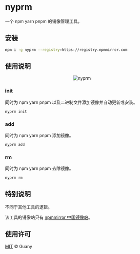 # nyprm

一个 npm yarn pnpm 的镜像管理工具。

## 安装

```bash
npm i -g nyprm --registry=https://registry.npmmirror.com
```

## 使用说明

<p align="center">
  <img
    src="https://cdn.jsdelivr.net/gh/tlyboy/assets/img/image-20220526201009962.png"
    alt="nyprm"
  />
</p>

### init

同时为 npm yarn pnpm 以及二进制文件添加镜像并自动更新或安装。

```bash
nyprm init
```

### add

同时为 npm yarn pnpm 添加镜像。

```bash
nyprm add
```

### rm

同时为 npm yarn pnpm 去除镜像。

```bash
nyprm rm
```

## 特别说明

不同于其他工具的逻辑。

该工具的镜像站只有 [npmmirror 中国镜像站](https://npmmirror.com/)。

## 使用许可

[MIT](https://github.com/tlyboy/nyprm/blob/main/LICENSE) © Guany

